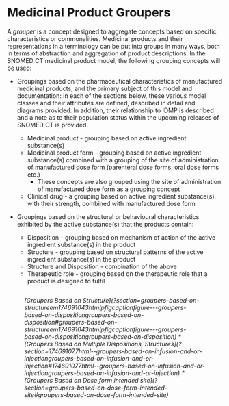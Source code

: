 # Medicinal Product Groupers

A _grouper_ is a concept designed to aggregate concepts based on specific characteristics or commonalities. Medicinal products and their representations in a terminology can be put into groups in many ways, both in terms of abstraction and aggregation of product descriptions. In the SNOMED CT medicinal product model, the following grouping concepts will be used:

  * Groupings based on the pharmaceutical characteristics of manufactured medicinal products, and the primary subject of this model and documentation: in each of the sections below, these various model classes and their attributes are defined, described in detail and diagrams provided. In addition, their relationship to IDMP is described and a note as to their population status within the upcoming releases of SNOMED CT is provided.
    * Medicinal product - grouping based on active ingredient substance(s)
    * Medicinal product form - grouping based on active ingredient substance(s) combined with a grouping of the site of administration of manufactured dose form (parenteral dose forms, oral dose forms etc.)
      * These concepts are also grouped using the site of administration of manufactured dose form as a grouping concept
    * Clinical drug - a grouping based on active ingredient substance(s), with their strength, combined with manufactured dose form
  * Groupings based on the structural or behavioural characteristics exhibited by the active substance(s) that the products contain:  

    * Disposition - grouping based on mechanism of action of the active ingredient substance(s) in the product
    * Structure - grouping based on structural patterns of the active ingredient substance(s) in the product
    * Structure and Disposition - combination of the above
    * Therapeutic role - grouping based on the therapeutic role that a product is designed to fulfil

<figure><img src="images/303923304.png" alt="" title=""><figcaption><p><em> [Groupers Based on Structure](?section=groupers-based-on-structureem174691043htmlpfigcaptionfigure---groupers-based-on-dispositiongroupers-based-on-disposition#groupers-based-on-structureem174691043htmlpfigcaptionfigure---groupers-based-on-dispositiongroupers-based-on-disposition)
  * [Groupers Based on Multiple Dispositions, Structures](?section=174691077html--groupers-based-on-infusion-and-or-injectiongroupers-based-on-infusion-and-or-injection#174691077html--groupers-based-on-infusion-and-or-injectiongroupers-based-on-infusion-and-or-injection)
  * [Groupers Based on Dose form intended site](?section=groupers-based-on-dose-form-intended-site#groupers-based-on-dose-form-intended-site)

